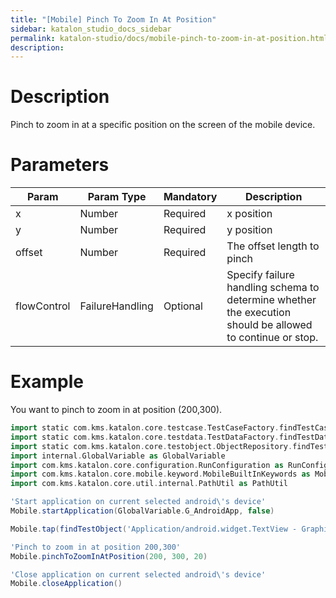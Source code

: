 ```yaml
---
title: "[Mobile] Pinch To Zoom In At Position" 
sidebar: katalon_studio_docs_sidebar
permalink: katalon-studio/docs/mobile-pinch-to-zoom-in-at-position.html 
description: 
---
```

Description
===========

Pinch to zoom in at a specific position on the screen of the mobile device.

Parameters
==========

<table><thead><tr><th>Param</th><th>Param Type</th><th>Mandatory</th><th>Description</th></tr></thead><tbody><tr><td>x</td><td>Number</td><td>Required</td><td>x position</td></tr><tr><td>y</td><td>Number</td><td>Required</td><td>y position</td></tr><tr><td>offset</td><td>Number</td><td>Required</td><td>The offset length to pinch</td></tr><tr><td><span>flowControl</span></td><td><span>FailureHandling</span></td><td>Optional</td><td><span>Spec</span><span>ify </span><a>failure handling</a><span> schema to determine whether the execution should be allowed to continue or stop.</span></td></tr></tbody></table>

Example 
========

You want to pinch to zoom in at position (200,300).

```groovy
import static com.kms.katalon.core.testcase.TestCaseFactory.findTestCase
import static com.kms.katalon.core.testdata.TestDataFactory.findTestData
import static com.kms.katalon.core.testobject.ObjectRepository.findTestObject
import internal.GlobalVariable as GlobalVariable
import com.kms.katalon.core.configuration.RunConfiguration as RunConfiguration
import com.kms.katalon.core.mobile.keyword.MobileBuiltInKeywords as Mobile
import com.kms.katalon.core.util.internal.PathUtil as PathUtil

'Start application on current selected android\'s device'
Mobile.startApplication(GlobalVariable.G_AndroidApp, false)

Mobile.tap(findTestObject('Application/android.widget.TextView - Graphics'), GlobalVariable.G_Timeout)

'Pinch to zoom in at position 200,300'
Mobile.pinchToZoomInAtPosition(200, 300, 20)

'Close application on current selected android\'s device'
Mobile.closeApplication()
```